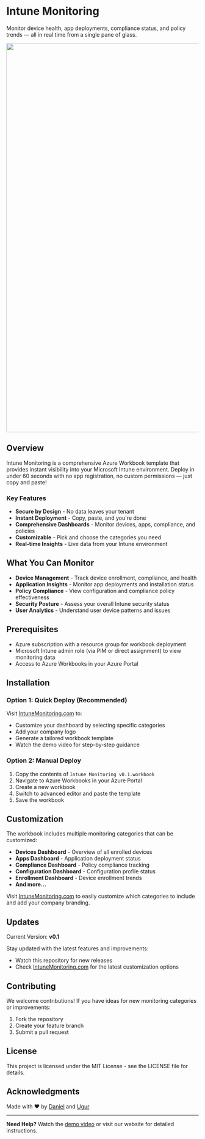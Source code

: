 # Intune Monitoring

Monitor device health, app deployments, compliance status, and policy trends — all in real time from a single pane of glass.

<div align="center">
<img width="1524" height="1019" alt="intunemonitoring" src="https://github.com/user-attachments/assets/212d6bb4-3fdd-41c0-a759-a41a9bc339cf" />
</div>

## Overview

Intune Monitoring is a comprehensive Azure Workbook template that provides instant visibility into your Microsoft Intune environment. Deploy in under 60 seconds with no app registration, no custom permissions — just copy and paste!

### Key Features

- **Secure by Design** - No data leaves your tenant
- **Instant Deployment** - Copy, paste, and you're done
- **Comprehensive Dashboards** - Monitor devices, apps, compliance, and policies
- **Customizable** - Pick and choose the categories you need
- **Real-time Insights** - Live data from your Intune environment

## What You Can Monitor

- **Device Management** - Track device enrollment, compliance, and health
- **Application Insights** - Monitor app deployments and installation status
- **Policy Compliance** - View configuration and compliance policy effectiveness
- **Security Posture** - Assess your overall Intune security status
- **User Analytics** - Understand user device patterns and issues

## Prerequisites

- Azure subscription with a resource group for workbook deployment
- Microsoft Intune admin role (via PIM or direct assignment) to view monitoring data
- Access to Azure Workbooks in your Azure Portal

## Installation

### Option 1: Quick Deploy (Recommended)
Visit [IntuneMonitoring.com](https://intunemonitoring.com) to:
- Customize your dashboard by selecting specific categories
- Add your company logo
- Generate a tailored workbook template
- Watch the demo video for step-by-step guidance

### Option 2: Manual Deploy
1. Copy the contents of `Intune Monitoring v0.1.workbook`
2. Navigate to Azure Workbooks in your Azure Portal
3. Create a new workbook
4. Switch to advanced editor and paste the template
5. Save the workbook

## Customization

The workbook includes multiple monitoring categories that can be customized:

- **Devices Dashboard** - Overview of all enrolled devices
- **Apps Dashboard** - Application deployment status
- **Compliance Dashboard** - Policy compliance tracking
- **Configuration Dashboard** - Configuration profile status
- **Enrollment Dashboard** - Device enrollment trends
- **And more...**

Visit [IntuneMonitoring.com](https://intunemonitoring.com) to easily customize which categories to include and add your company branding.

## Updates

Current Version: **v0.1**

Stay updated with the latest features and improvements:
- Watch this repository for new releases
- Check [IntuneMonitoring.com](https://intunemonitoring.com) for the latest customization options

## Contributing

We welcome contributions! If you have ideas for new monitoring categories or improvements:
1. Fork the repository
2. Create your feature branch
3. Submit a pull request

## License

This project is licensed under the MIT License - see the LICENSE file for details.

## Acknowledgments

Made with ❤️ by [Daniel](https://www.linkedin.com/in/daniel-rung/) and [Ugur](https://www.linkedin.com/in/UgurKocde)

---

**Need Help?** Watch the [demo video](https://intunemonitoring.com) or visit our website for detailed instructions.
